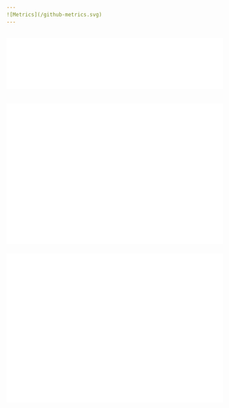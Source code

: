 ```yaml
---
![Metrics](/github-metrics.svg)
---
```

![Habits](/metrics.plugin.habits.facts.svg)
---
 ![Achievements](/metrics.plugin.achievements.svg) 
---
![Commits Calendar](/metrics.plugin.isocalendar.fullyear.svg)

